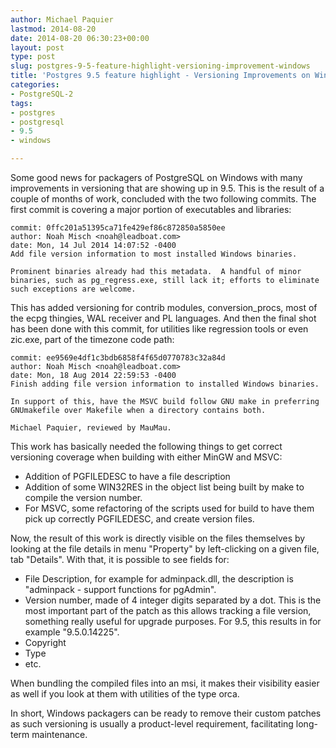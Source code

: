 ```yaml
---
author: Michael Paquier
lastmod: 2014-08-20
date: 2014-08-20 06:30:23+00:00
layout: post
type: post
slug: postgres-9-5-feature-highlight-versioning-improvement-windows
title: 'Postgres 9.5 feature highlight - Versioning Improvements on Windows'
categories:
- PostgreSQL-2
tags:
- postgres
- postgresql
- 9.5
- windows

---
```


Some good news for packagers of PostgreSQL on Windows with many improvements
in versioning that are showing up in 9.5. This is the result of a couple of
months of work, concluded with the two following commits. The first commit
is covering a major portion of executables and libraries:

    commit: 0ffc201a51395ca71fe429ef86c872850a5850ee
    author: Noah Misch <noah@leadboat.com>
    date: Mon, 14 Jul 2014 14:07:52 -0400
    Add file version information to most installed Windows binaries.

    Prominent binaries already had this metadata.  A handful of minor
    binaries, such as pg_regress.exe, still lack it; efforts to eliminate
    such exceptions are welcome.

This has added versioning for contrib modules, conversion\_procs, most of the
ecpg thingies, WAL receiver and PL languages. And then the final shot has been
done with this commit, for utilities like regression tools or even zic.exe,
part of the timezone code path:

    commit: ee9569e4df1c3bdb6858f4f65d0770783c32a84d
    author: Noah Misch <noah@leadboat.com>
    date: Mon, 18 Aug 2014 22:59:53 -0400
    Finish adding file version information to installed Windows binaries.

    In support of this, have the MSVC build follow GNU make in preferring
    GNUmakefile over Makefile when a directory contains both.

    Michael Paquier, reviewed by MauMau.

This work has basically needed the following things to get correct versioning
coverage when building with either MinGW and MSVC:

  * Addition of PGFILEDESC to have a file description
  * Addition of some WIN32RES in the object list being built by make to
compile the version number.
  * For MSVC, some refactoring of the scripts used for build to have them
pick up correctly PGFILEDESC, and create version files.

Now, the result of this work is directly visible on the files themselves
by looking at the file details in menu "Property" by left-clicking on a
given file, tab "Details". With that, it is possible to see fields for:

  * File Description, for example for adminpack.dll, the description is
  "adminpack - support functions for pgAdmin".
  * Version number, made of 4 integer digits separated by a dot. This is
  the most important part of the patch as this allows tracking a file
  version, something really useful for upgrade purposes. For 9.5, this
  results in for example "9.5.0.14225".
  * Copyright
  * Type
  * etc.

When bundling the compiled files into an msi, it makes their visibility
easier as well if you look at them with utilities of the type orca.

In short, Windows packagers can be ready to remove their custom patches
as such versioning is usually a product-level requirement, facilitating
long-term maintenance.
